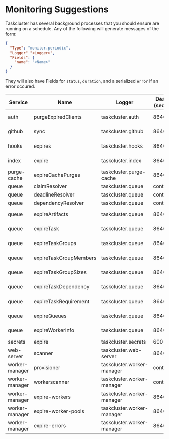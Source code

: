 # Monitoring Suggestions

Taskcluster has several background processes that you should ensure are running on a schedule. Any of the following will generate messages
of the form:

```json
{
  "Type": "monitor.periodic",
  "Logger" "<Logger>",
  "Fields": {
    "name": "<Name>"
  }
}
```

They will also have Fields for `status`, `duration`, and a serialized `error` if an error occured.

| Service        | Name                   | Logger                     | Deadline (seconds) | Schedule    |
| -------------- | ---------------------- | -------------------------- | ------------------ | ----------- |
| auth           | purgeExpiredClients    | taskcluster.auth           | 86400              | At 12:00 AM |
| github         | sync                   | taskcluster.github         | 86400              | At 12:00 AM |
| hooks          | expires                | taskcluster.hooks          | 86400              | At 12:10 AM |
| index          | expire                 | taskcluster.index          | 86400              | At 12:00 AM |
| purge-cache    | expireCachePurges      | taskcluster.purge-cache    | 86400              | At 12:00 AM |
| queue          | claimResolver          | taskcluster.queue          | continuous         | continuous  |
| queue          | deadlineResolver       | taskcluster.queue          | continuous         | continuous  |
| queue          | dependencyResolver     | taskcluster.queue          | continuous         | continuous  |
| queue          | expireArtifacts        | taskcluster.queue          | 86400              | At 12:00 AM |
| queue          | expireTask             | taskcluster.queue          | 86400              | At 12:00 AM |
| queue          | expireTaskGroups       | taskcluster.queue          | 86400              | At 12:00 AM |
| queue          | expireTaskGroupMembers | taskcluster.queue          | 86400              | At 12:00 AM |
| queue          | expireTaskGroupSizes   | taskcluster.queue          | 86400              | At 12:00 AM |
| queue          | expireTaskDependency   | taskcluster.queue          | 86400              | At 12:00 AM |
| queue          | expireTaskRequirement  | taskcluster.queue          | 86400              | At 12:00 AM |
| queue          | expireQueues           | taskcluster.queue          | 86400              | At 12:00 AM |
| queue          | expireWorkerInfo       | taskcluster.queue          | 86400              | At 12:00 AM |
| secrets        | expire                 | taskcluster.secrets        | 600                | Every hour  |
| web-server     | scanner                | taskcluster.web-server     | 86400              | At 12:00 AM |
| worker-manager | provisioner            | taskcluster.worker-manager | continuous         | continuous  |
| worker-manager | workerscanner          | taskcluster.worker-manager | continuous         | continuous  |
| worker-manager | expire-workers         | taskcluster.worker-manager | 86400              | At 12:00 AM |
| worker-manager | expire-worker-pools    | taskcluster.worker-manager | 86400              | At 01:00 AM |
| worker-manager | expire-errors          | taskcluster.worker-manager | 86400              | At 12:10 AM |
